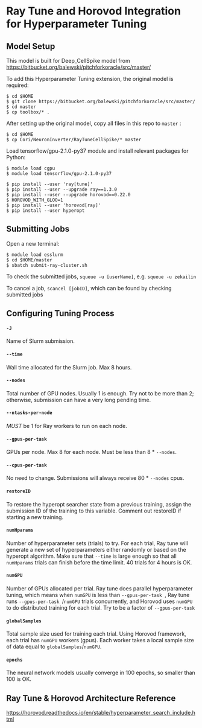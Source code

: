 # **Ray Tune and Horovod Integration for Hyperparameter Tuning**

## **Model Setup**

This model is built for Deep_CellSpike model from https://bitbucket.org/balewski/pitchforkoracle/src/master/

To add this Hyperparameter Tuning extension, the original model is required:
```
$ cd $HOME
$ git clone https://bitbucket.org/balewski/pitchforkoracle/src/master/
$ cd master
$ cp toolbox/* .
```
After setting up the original model, copy all files in this repo to `master` :
```
$ cd $HOME
$ cp Cori/NeuronInverter/RayTuneCellSpike/* master
```
Load tensorflow/gpu-2.1.0-py37 module and install relevant packages for Python:
```
$ module load cgpu
$ module load tensorflow/gpu-2.1.0-py37

$ pip install --user 'ray[tune]'
$ pip install --user --upgrade ray==1.3.0
$ pip install --user --upgrade horovod==0.22.0
$ HOROVOD_WITH_GLOO=1
$ pip install --user 'horovod[ray]'
$ pip install --user hyperopt
```

## **Submitting Jobs**

Open a new terminal:
```
$ module load esslurm
$ cd $HOME/master
$ sbatch submit-ray-cluster.sh
```
To check the submitted jobs, `squeue -u [userName]`, e.g. `squeue -u zekailin`

To cancel a job, `scancel [jobID]`, which can be found by checking submitted jobs

## **Configuring Tuning Process**
#### `-J`
Name of Slurm submission.

#### `--time`
Wall time allocated for the Slurm job. Max 8 hours.

#### `--nodes`
Total number of GPU nodes. Usually 1 is enough. Try not to be more than 2; otherwise, submission can have a very long pending time.

#### `--ntasks-per-node`
*MUST* be 1 for Ray workers to run on each node.

#### `--gpus-per-task`
GPUs per node. Max 8 for each node. Must be less than 8 * `--nodes`.

#### `--cpus-per-task`
No need to change. Submissions will always receive 80 * `--nodes` cpus.

#### `restoreID`
To restore the hyperopt searcher state from a previous training, assign the submission ID of the training to this variable. Comment out restoreID if starting a new training.

#### `numHparams`
Number of hyperparameter sets (trials) to try. For each trial, Ray tune will generate a new set of hyperparameters either randomly or based on the hyperopt algorithm. Make sure that `--time` is large enough so that all `numHparams` trials can finish before the time limit. 40 trials for 4 hours is OK.

#### `numGPU`
Number of GPUs allocated per trial. Ray tune does parallel hyperparameter tuning, which means when `numGPU` is less than `--gpus-per-task `, Ray tune runs `--gpus-per-task `/`numGPU` trials concurrently, and Horovod uses `numGPU` to do distributed training for each trial. Try to be a factor of `--gpus-per-task `

#### `globalSamples`
Total sample size used for training each trial. Using Horovod framework, each trial has `numGPU` workers (gpus). Each worker takes a local sample size of data equal to `globalSamples`/`numGPU`.


#### `epochs`
The neural network models usually converge in 100 epochs, so smaller than 100 is OK.

## **Ray Tune & Horovod Architecture Reference**
https://horovod.readthedocs.io/en/stable/hyperparameter_search_include.html
